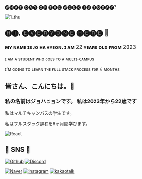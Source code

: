 🅦🅗🅐🅣 🅓🅐🅨 🅞🅕 🅣🅗🅔 🅦🅔🅔🅚 🅘🅢 🅣🅞🅓🅐🅨?

![1_thu](https://user-images.githubusercontent.com/121528432/209906591-d6849ab3-3586-4c6b-83ba-637c6ab31344.png)


## 🅗🅘, 🅔🅥🅔🅡🅨🅞🅝🅔 🅗🅔🅡🅔 👋

### **ᴍʏ ɴᴀᴍᴇ ɪs ᴊᴏ ʜᴀ ʜʏᴇᴏɴ. ɪ ᴀᴍ 𝟸𝟸 ʏᴇᴀʀs ᴏʟᴅ ғʀᴏᴍ 𝟸𝟶𝟸𝟹**

ɪ ᴀᴍ ᴀ sᴛᴜᴅᴇɴᴛ ᴡʜᴏ ɢᴏᴇs ᴛᴏ ᴀ ᴍᴜʟᴛɪ-ᴄᴀᴍᴘᴜs

ɪ'ᴍ ɢᴏɪɴɢ ᴛᴏ ʟᴇᴀʀɴ ᴛʜᴇ ғᴜʟʟ sᴛᴀᴄᴋ ᴘʀᴏᴄᴇss ғᴏʀ 𝟼 ᴍᴏɴᴛʜs


## 皆さん、こんにちは。👋

### **私の名前はジョハヒョンです。 私は2023年から22歳です**

私はマルチキャンパスの学生です。

私はフルスタック課程を6ヶ月間学びます。



![React](https://img.shields.io/badge/python-ffffff?style=for-the-badge&logo=python)

## 🦄 SNS 🦄

[![Github](https://img.shields.io/badge/Github-ffffff?style=for-the-badge&logo=Github&logoColor=ff69b4)](https://github.com/Jo-hahyeon)
[![Discord](https://img.shields.io/badge/Discord-ffffff?style=for-the-badge&logo=Discord)](https://discord.gg/DZZJCVCntv)

[![Naver](https://img.shields.io/badge/Naver-ffffff?style=for-the-badge&logo=Naver)](https://blog.naver.com/mizzu_02)
[![instagram](https://img.shields.io/badge/instagram-ffffff?style=for-the-badge&logo=instagram)](https://www.instagram.com/_adorable__3/)
[![kakaotalk](https://img.shields.io/badge/kakaotalk-ffffff?style=for-the-badge&logo=kakaotalk)](https://open.kakao.com/o/seCDITVe)
